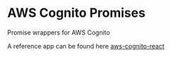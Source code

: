 # AWS Cognito Promises

Promise wrappers for AWS Cognito

A reference app can be found here
[aws-cognito-react](http://cognito.dbroadhurst.net)

